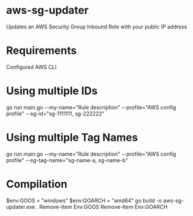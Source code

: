 # aws-sg-updater
Updates an AWS Security Group Inbound Role with your public IP address

# Requirements
Configured AWS CLI

# Using multiple IDs
go run main.go --my-name="Rule description" --profile="AWS config profile" --sg-id="sg-1111111, sg-222222"

# Using multiple Tag Names
go run main.go --my-name="Rule description" --profile="AWS config profile" --sg-tag-name="sg-name-a, sg-name-b"

# Compilation
$env:GOOS = "windows"
$env:GOARCH = "amd64"
go build -o aws-sg-updater.exe .
Remove-Item Env:GOOS
Remove-Item Env:GOARCH

